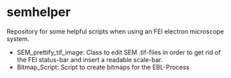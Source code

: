 # semhelper
Repository for some helpful scripts when using an FEI electron microscope system.

- SEM_prettify_tif_image: Class to edit SEM .tif-files in order to get rid of the FEI status-bar and insert a readable scale-bar.
- Bitmap_Script: Script to create bitmaps for the EBL-Process
